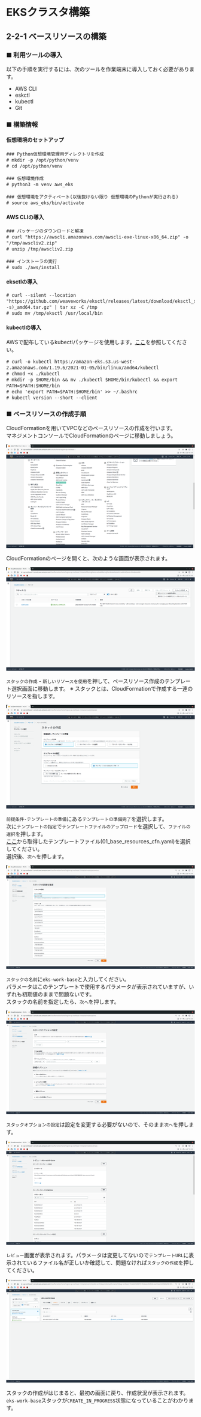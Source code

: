 # EKSクラスタ構築
## 2-2-1 ベースリソースの構築
### ■ 利用ツールの導入
以下の手順を実行するには、次のツールを作業端末に導入しておく必要があります。
- AWS CLI
- eskctl
- kubectl
- Git

### ■ 構築情報
#### 仮想環境のセットアップ
```
### Python仮想環境管理用ディレクトリを作成
# mkdir -p /opt/python/venv
# cd /opt/python/venv

### 仮想環境作成
# python3 -m venv aws_eks

### 仮想環境をアクティベート(以後抜けない限り 仮想環境のPythonが実行される)
# source aws_eks/bin/activate
```
#### AWS CLIの導入
```
### パッケージのダウンロードと解凍
# curl "https://awscli.amazonaws.com/awscli-exe-linux-x86_64.zip" -o "/tmp/awscliv2.zip"
# unzip /tmp/awscliv2.zip

### インストーラの実行
# sudo ./aws/install
```
#### eksctlの導入
```
# curl --silent --location "https://github.com/weaveworks/eksctl/releases/latest/download/eksctl_$(uname -s)_amd64.tar.gz" | tar xz -C /tmp
# sudo mv /tmp/eksctl /usr/local/bin
```
#### kubectlの導入
AWSで配布しているkubectlパッケージを使用します。[ここ](https://docs.aws.amazon.com/ja_jp/eks/latest/userguide/install-kubectl.html)を参照してください。
```
# curl -o kubectl https://amazon-eks.s3.us-west-2.amazonaws.com/1.19.6/2021-01-05/bin/linux/amd64/kubectl
# chmod +x ./kubectl
# mkdir -p $HOME/bin && mv ./kubectl $HOME/bin/kubectl && export PATH=$PATH:$HOME/bin
# echo 'export PATH=$PATH:$HOME/bin' >> ~/.bashrc
# kubectl version --short --client
```
### ■ ベースリソースの作成手順
CloudFormationを用いてVPCなどのベースリソースの作成を行います。  
マネジメントコンソールでCloudFormationのページに移動しましょう。  
  
![Image01](./images/2-2-1.png)
  
CloudFormationのページを開くと、次のような画面が表示されます。
  
![Image02](./images/2-2-2.png)
  
`スタックの作成` - `新しいリソースを使用`を押して、ベースリソース作成のテンプレート選択画面に移動します。
※ スタックとは、CloudFormationで作成する一連のリソースを指します。  
  
![Image03](./images/2-2-3.png)
  
`前提条件-テンプレートの準備`にある`テンプレートの準備完了`を選択します。  
次に`テンプレートの指定`で`テンプレートファイルのアップロード`を選択して、`ファイルの選択`を押します。  
[ここ](https://github.com/kazusato/k8sbook/tree/master/eks-env)から取得したテンプレートファイル(01_base_resources_cfn.yaml)を選択してください。  
選択後、`次へ`を押します。
  
![Image04](./images/2-2-4.png)
  
`スタックの名前`に`eks-work-base`と入力してください。  
パラメータはこのテンプレートで使用するパラメータが表示されていますが、いずれも初期値のままで問題ないです。  
スタックの名前を指定したら、`次へ`を押します。
  
![Image05](./images/2-2-5.png)
  
`スタックオプションの設定`は設定を変更する必要がないので、そのまま`次へ`を押します。
  
![Image06](./images/2-2-6.png)
  
`レビュー`画面が表示されます。パラメータは変更してないので`テンプレートURL`に表示されているファイル名が正しいか確認して、問題なければ`スタックの作成`を押してください。
  
![Image07](./images/2-2-7.png)
  
スタックの作成がはじまると、最初の画面に戻り、作成状況が表示されます。  
`eks-work-base`スタックが`CREATE_IN_PROGRESS`状態になっていることがわかります。

